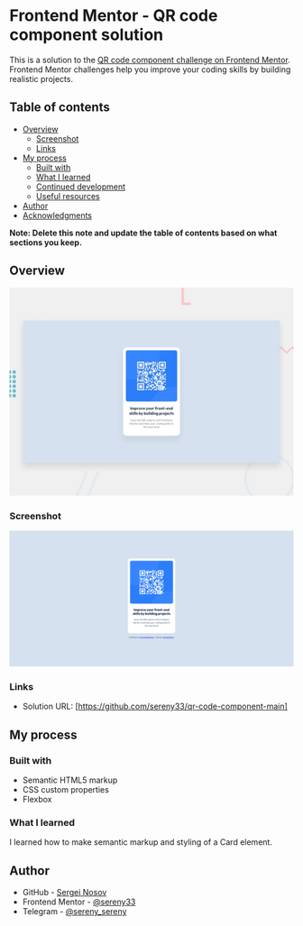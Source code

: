 # Frontend Mentor - QR code component solution

This is a solution to the [QR code component challenge on Frontend Mentor](https://www.frontendmentor.io/challenges/qr-code-component-iux_sIO_H). Frontend Mentor challenges help you improve your coding skills by building realistic projects. 

## Table of contents

- [Overview](#overview)
  - [Screenshot](#screenshot)
  - [Links](#links)
- [My process](#my-process)
  - [Built with](#built-with)
  - [What I learned](#what-i-learned)
  - [Continued development](#continued-development)
  - [Useful resources](#useful-resources)
- [Author](#author)
- [Acknowledgments](#acknowledgments)

**Note: Delete this note and update the table of contents based on what sections you keep.**

## Overview

![Design preview for the QR code component coding challenge](./preview.jpg)


### Screenshot

![x](./screenshot.png)



### Links

- Solution URL: [https://github.com/sereny33/qr-code-component-main]

## My process

### Built with

- Semantic HTML5 markup
- CSS custom properties
- Flexbox

### What I learned

I learned how to make semantic markup and styling of a Card element.


## Author

- GitHub - [Sergei Nosov](https://github.com/sereny33/)
- Frontend Mentor - [@sereny33](https://www.frontendmentor.io/profile/sereny33)
- Telegram - [@sereny_sereny](https://t.me/serenysereny)
